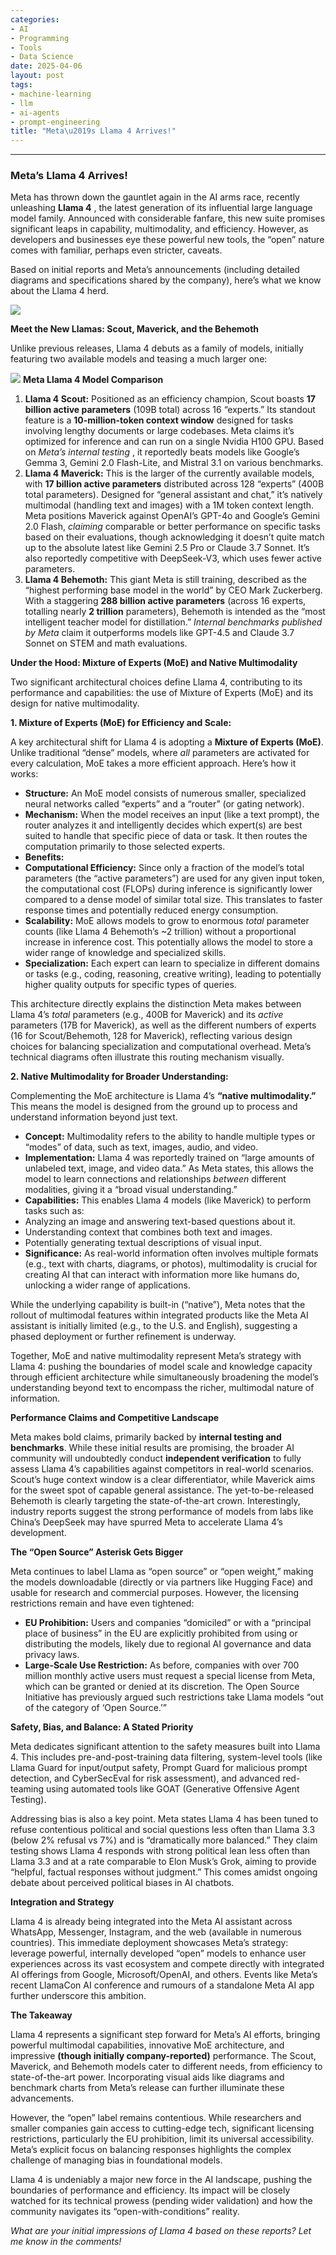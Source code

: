 ```yaml
---
categories:
- AI
- Programming
- Tools
- Data Science
date: 2025-04-06
layout: post
tags:
- machine-learning
- llm
- ai-agents
- prompt-engineering
title: "Meta\u2019s Llama 4 Arrives!"
---
```



* * *

### Meta’s Llama 4 Arrives!

Meta has thrown down the gauntlet again in the AI arms race, recently unleashing **Llama 4** , the latest generation of its influential large language model family. Announced with considerable fanfare, this new suite promises significant leaps in capability, multimodality, and efficiency. However, as developers and businesses eye these powerful new tools, the “open” nature comes with familiar, perhaps even stricter, caveats.

Based on initial reports and Meta’s announcements (including detailed diagrams and specifications shared by the company), here’s what we know about the Llama 4 herd.

![](https://cdn-images-1.medium.com/max/800/1*I51Y8GGIagtjqpVkzaEafw.png)

 **Meet the New Llamas: Scout, Maverick, and the Behemoth**

Unlike previous releases, Llama 4 debuts as a family of models, initially featuring two available models and teasing a much larger one:

![](https://cdn-images-1.medium.com/max/1200/1*W6UnuneiOWoooOkuR5Bmfg.png) **Meta Llama 4 Model Comparison**

  1.  **Llama 4 Scout:** Positioned as an efficiency champion, Scout boasts **17 billion active parameters** (109B total) across 16 “experts.” Its standout feature is a **10-million-token context window** designed for tasks involving lengthy documents or large codebases. Meta claims it’s optimized for inference and can run on a single Nvidia H100 GPU. Based on _Meta’s internal testing_ , it reportedly beats models like Google’s Gemma 3, Gemini 2.0 Flash-Lite, and Mistral 3.1 on various benchmarks.
  2.  **Llama 4 Maverick:** This is the larger of the currently available models, with **17 billion active parameters** distributed across 128 “experts” (400B total parameters). Designed for “general assistant and chat,” it’s natively multimodal (handling text and images) with a 1M token context length. Meta positions Maverick against OpenAI’s GPT-4o and Google’s Gemini 2.0 Flash, _claiming_ comparable or better performance on specific tasks based on their evaluations, though acknowledging it doesn’t quite match up to the absolute latest like Gemini 2.5 Pro or Claude 3.7 Sonnet. It’s also reportedly competitive with DeepSeek-V3, which uses fewer active parameters.
  3.  **Llama 4 Behemoth:** This giant Meta is still training, described as the “highest performing base model in the world” by CEO Mark Zuckerberg. With a staggering **288 billion active parameters** (across 16 experts, totalling nearly **2 trillion** parameters), Behemoth is intended as the “most intelligent teacher model for distillation.” _Internal benchmarks published by Meta_ claim it outperforms models like GPT-4.5 and Claude 3.7 Sonnet on STEM and math evaluations.

 **Under the Hood: Mixture of Experts (MoE) and Native Multimodality**

Two significant architectural choices define Llama 4, contributing to its performance and capabilities: the use of Mixture of Experts (MoE) and its design for native multimodality.

 **1\. Mixture of Experts (MoE) for Efficiency and Scale:**

A key architectural shift for Llama 4 is adopting a **Mixture of Experts (MoE)**. Unlike traditional “dense” models, where _all_ parameters are activated for every calculation, MoE takes a more efficient approach. Here’s how it works:

  *  **Structure:** An MoE model consists of numerous smaller, specialized neural networks called “experts” and a “router” (or gating network).
  *  **Mechanism:** When the model receives an input (like a text prompt), the router analyzes it and intelligently decides which expert(s) are best suited to handle that specific piece of data or task. It then routes the computation primarily to those selected experts.
  *  **Benefits:**
  *  **Computational Efficiency:** Since only a fraction of the model’s total parameters (the “active parameters”) are used for any given input token, the computational cost (FLOPs) during inference is significantly lower compared to a dense model of similar total size. This translates to faster response times and potentially reduced energy consumption.
  *  **Scalability:** MoE allows models to grow to enormous _total_ parameter counts (like Llama 4 Behemoth’s ~2 trillion) without a proportional increase in inference cost. This potentially allows the model to store a wider range of knowledge and specialized skills.
  *  **Specialization:** Each expert can learn to specialize in different domains or tasks (e.g., coding, reasoning, creative writing), leading to potentially higher quality outputs for specific types of queries.

This architecture directly explains the distinction Meta makes between Llama 4’s _total_ parameters (e.g., 400B for Maverick) and its _active_ parameters (17B for Maverick), as well as the different numbers of experts (16 for Scout/Behemoth, 128 for Maverick), reflecting various design choices for balancing specialization and computational overhead. Meta’s technical diagrams often illustrate this routing mechanism visually.

 **2\. Native Multimodality for Broader Understanding:**

Complementing the MoE architecture is Llama 4’s **“native multimodality.”** This means the model is designed from the ground up to process and understand information beyond just text.

  *  **Concept:** Multimodality refers to the ability to handle multiple types or “modes” of data, such as text, images, audio, and video.
  *  **Implementation:** Llama 4 was reportedly trained on “large amounts of unlabeled text, image, and video data.” As Meta states, this allows the model to learn connections and relationships _between_ different modalities, giving it a “broad visual understanding.”
  *  **Capabilities:** This enables Llama 4 models (like Maverick) to perform tasks such as:
  * Analyzing an image and answering text-based questions about it.
  * Understanding context that combines both text and images.
  * Potentially generating textual descriptions of visual input.
  *  **Significance:** As real-world information often involves multiple formats (e.g., text with charts, diagrams, or photos), multimodality is crucial for creating AI that can interact with information more like humans do, unlocking a wider range of applications.

While the underlying capability is built-in (“native”), Meta notes that the rollout of multimodal features within integrated products like the Meta AI assistant is initially limited (e.g., to the U.S. and English), suggesting a phased deployment or further refinement is underway.

Together, MoE and native multimodality represent Meta’s strategy with Llama 4: pushing the boundaries of model scale and knowledge capacity through efficient architecture while simultaneously broadening the model’s understanding beyond text to encompass the richer, multimodal nature of information.

 **Performance Claims and Competitive Landscape**

Meta makes bold claims, primarily backed by **internal testing and benchmarks**. While these initial results are promising, the broader AI community will undoubtedly conduct **independent verification** to fully assess Llama 4’s capabilities against competitors in real-world scenarios. Scout’s huge context window is a clear differentiator, while Maverick aims for the sweet spot of capable general assistance. The yet-to-be-released Behemoth is clearly targeting the state-of-the-art crown. Interestingly, industry reports suggest the strong performance of models from labs like China’s DeepSeek may have spurred Meta to accelerate Llama 4’s development.

 **The “Open Source” Asterisk Gets Bigger**

Meta continues to label Llama as “open source” or “open weight,” making the models downloadable (directly or via partners like Hugging Face) and usable for research and commercial purposes. However, the licensing restrictions remain and have even tightened:

  *  **EU Prohibition:** Users and companies “domiciled” or with a “principal place of business” in the EU are explicitly prohibited from using or distributing the models, likely due to regional AI governance and data privacy laws.
  *  **Large-Scale Use Restriction:** As before, companies with over 700 million monthly active users must request a special license from Meta, which can be granted or denied at its discretion. The Open Source Initiative has previously argued such restrictions take Llama models “out of the category of ‘Open Source.’”

 **Safety, Bias, and Balance: A Stated Priority**

Meta dedicates significant attention to the safety measures built into Llama 4. This includes pre-and-post-training data filtering, system-level tools (like Llama Guard for input/output safety, Prompt Guard for malicious prompt detection, and CyberSecEval for risk assessment), and advanced red-teaming using automated tools like GOAT (Generative Offensive Agent Testing).

Addressing bias is also a key point. Meta states Llama 4 has been tuned to refuse contentious political and social questions less often than Llama 3.3 (below 2% refusal vs 7%) and is “dramatically more balanced.” They claim testing shows Llama 4 responds with strong political lean less often than Llama 3.3 and at a rate comparable to Elon Musk’s Grok, aiming to provide “helpful, factual responses without judgment.” This comes amidst ongoing debate about perceived political biases in AI chatbots.

 **Integration and Strategy**

Llama 4 is already being integrated into the Meta AI assistant across WhatsApp, Messenger, Instagram, and the web (available in numerous countries). This immediate deployment showcases Meta’s strategy: leverage powerful, internally developed “open” models to enhance user experiences across its vast ecosystem and compete directly with integrated AI offerings from Google, Microsoft/OpenAI, and others. Events like Meta’s recent LlamaCon AI conference and rumours of a standalone Meta AI app further underscore this ambition.

 **The Takeaway**

Llama 4 represents a significant step forward for Meta’s AI efforts, bringing powerful multimodal capabilities, innovative MoE architecture, and impressive **(though initially company-reported)** performance. The Scout, Maverick, and Behemoth models cater to different needs, from efficiency to state-of-the-art power. Incorporating visual aids like diagrams and benchmark charts from Meta’s release can further illuminate these advancements.

However, the “open” label remains contentious. While researchers and smaller companies gain access to cutting-edge tech, significant licensing restrictions, particularly the EU prohibition, limit its universal accessibility. Meta’s explicit focus on balancing responses highlights the complex challenge of managing bias in foundational models.

Llama 4 is undeniably a major new force in the AI landscape, pushing the boundaries of performance and efficiency. Its impact will be closely watched for its technical prowess (pending wider validation) and how the community navigates its “open-with-conditions” reality.

 _What are your initial impressions of Llama 4 based on these reports? Let me know in the comments!_